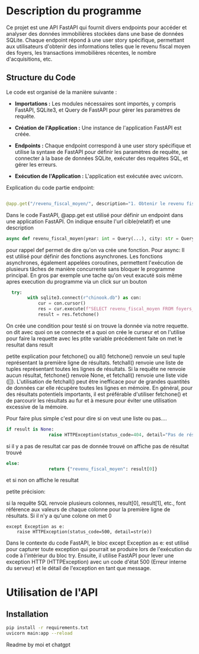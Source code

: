 # Description du programme

Ce projet est une API FastAPI qui fournit divers endpoints pour accéder et analyser des données immobilières stockées dans une base de données SQLite. Chaque endpoint répond à une user story spécifique, permettant aux utilisateurs d'obtenir des informations telles que le revenu fiscal moyen des foyers, les transactions immobilières récentes, le nombre d'acquisitions, etc.

## Structure du Code

Le code est organisé de la manière suivante :

- **Importations :** Les modules nécessaires sont importés, y compris FastAPI, SQLite3, et Query de FastAPI pour gérer les paramètres de requête.

- **Création de l'Application :** Une instance de l'application FastAPI est créée.

- **Endpoints :** Chaque endpoint correspond à une user story spécifique et utilise la syntaxe de FastAPI pour définir les paramètres de requête, se connecter à la base de données SQLite, exécuter des requêtes SQL, et gérer les erreurs.

- **Exécution de l'Application :** L'application est exécutée avec uvicorn.


Explication du code partie endpoint:
```python
```

```python
@app.get("/revenu_fiscal_moyen/", description="1. Obtenir le revenu fiscal moyen des foyers d'une ville pour une année donnée.")
```

 Dans le code FastAPI, @app.get est utilisé pour définir un endpoint dans une application FastAPI.
 On indique ensuite l'url cible(relatif) et une description

```python
async def revenu_fiscal_moyen(year: int = Query(...), city: str = Query(...)):
```
 
 pour rappel def permet de dire qu'on va crée une fonction. Pour async: Il est utilisé pour définir des fonctions asynchrones. 
Les fonctions asynchrones, également appelées coroutines, permettent l'exécution de plusieurs tâches de manière 
concurrente sans bloquer le programme principal. En gros par exemple une tache qu'on veut exacuté sois même apres execution du programme
via un click sur un bouton

```python
  try:
        with sqlite3.connect(r"chinook.db") as con:
            cur = con.cursor()
            res = cur.execute(f"SELECT revenu_fiscal_moyen FROM foyers_fiscaux WHERE date = {year} AND ville = '{city}'")
            result = res.fetchone()
```
 
On crée une condition pour testé si on trouve la donnée via notre requette.
on dit avec quoi on se connecte et a quoi
on crée le curseur 
et on l'utilise pour faire la requette avec les ptite variable précédement faite
on met le resultat dans result

petite explication pour fetchone() ou all()
fetchone() renvoie un seul tuple représentant la première ligne de résultats.
fetchall() renvoie une liste de tuples représentant toutes les lignes de résultats.
Si la requête ne renvoie aucun résultat, fetchone() renvoie None, et fetchall() renvoie une liste vide ([]).
L'utilisation de fetchall() peut être inefficace pour de grandes quantités de données car elle récupère toutes les lignes en mémoire.
En général, pour des résultats potentiels importants, il est préférable d'utiliser fetchone() et de parcourir les résultats au fur et à mesure 
pour éviter une utilisation excessive de la mémoire. 

Pour faire plus simple c'est pour dire si on veut une liste ou pas....

```python
if result is None:
                raise HTTPException(status_code=404, detail="Pas de résultat trouvé")
```


si il y a pas de resultat car pas de donnée trouvé on affiche pas de résultat trouvé

```python
else:
                return {"revenu_fiscal_moyen": result[0]}
```

et si non on affiche le resultat


petite précision:

si la requête SQL renvoie plusieurs colonnes, result[0], result[1], etc., font référence aux valeurs de chaque colonne 
pour la première ligne de résultats.
Si il n'y a qu'une colone on met 0

    except Exception as e:
        raise HTTPException(status_code=500, detail=str(e))
Dans le contexte du code FastAPI, le bloc except Exception as e: est utilisé pour capturer toute exception
 qui pourrait se produire lors de l'exécution du code à l'intérieur du bloc try. Ensuite, il utilise FastAPI 
 pour lever une exception HTTP (HTTPException) avec un code d'état 500 (Erreur interne du serveur) 
 et le détail de l'exception en tant que message.

# Utilisation de l'API

## Installation

```bash
pip install -r requirements.txt
uvicorn main:app --reload

```
Readme by moi et chatgpt
